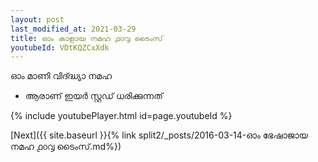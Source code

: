 ```yaml
---
layout: post
last_modified_at: 2021-03-29
title: ഓം കാളായ നമഹ ൧൦൮ ടൈംസ്
youtubeId: VDtKQZCxXdk
---
```

 
 
 ഓം മാണി വിദ്ദ്ധ്യാ നമഹ 
 
 -  ആരാണ് ഇയർ സ്റ്റഡ് ധരിക്കുന്നത് 
 
  
 
  
 
 
 
 
 
 


{% include youtubePlayer.html id=page.youtubeId %}
 
[Next]({{ site.baseurl }}{% link  split2/_posts/2016-03-14-ഓം ഭേഷാജായ നമഹ ൧൦൮ ടൈംസ്.md%})
 
